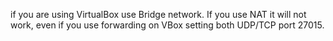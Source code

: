 if you are using VirtualBox use Bridge network. If you use NAT it will not work, even if you use forwarding on VBox setting both UDP/TCP port 27015.
